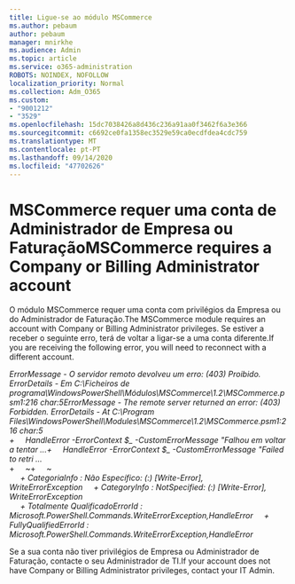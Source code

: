 ```yaml
---
title: Ligue-se ao módulo MSCommerce
ms.author: pebaum
author: pebaum
manager: mnirkhe
ms.audience: Admin
ms.topic: article
ms.service: o365-administration
ROBOTS: NOINDEX, NOFOLLOW
localization_priority: Normal
ms.collection: Adm_O365
ms.custom:
- "9001212"
- "3529"
ms.openlocfilehash: 15dc7038426a8d436c236a91aa0f3462f6a3e366
ms.sourcegitcommit: c6692ce0fa1358ec3529e59ca0ecdfdea4cdc759
ms.translationtype: MT
ms.contentlocale: pt-PT
ms.lasthandoff: 09/14/2020
ms.locfileid: "47702626"
---
```

# <a name="mscommerce-requires-a-company-or-billing-administrator-account"></a><span data-ttu-id="ea7fb-102">MSCommerce requer uma conta de Administrador de Empresa ou Faturação</span><span class="sxs-lookup"><span data-stu-id="ea7fb-102">MSCommerce requires a Company or Billing Administrator account</span></span>

<span data-ttu-id="ea7fb-103">O módulo MSCommerce requer uma conta com privilégios da Empresa ou do Administrador de Faturação.</span><span class="sxs-lookup"><span data-stu-id="ea7fb-103">The MSCommerce module requires an account with Company or Billing Administrator privileges.</span></span> <span data-ttu-id="ea7fb-104">Se estiver a receber o seguinte erro, terá de voltar a ligar-se a uma conta diferente.</span><span class="sxs-lookup"><span data-stu-id="ea7fb-104">If you are receiving the following error, you will need to reconnect with a different account.</span></span>

<span data-ttu-id="ea7fb-105">*ErrorMessage - O servidor remoto devolveu um erro: (403) Proibido. ErrorDetails - Em C:\Ficheiros de programa\WindowsPowerShell\Módulos\MSCommerce\1.2\MSCommerce.psm1:216 char:5*</span><span class="sxs-lookup"><span data-stu-id="ea7fb-105">*ErrorMessage - The remote server returned an error: (403) Forbidden. ErrorDetails - At C:\Program Files\WindowsPowerShell\Modules\MSCommerce\1.2\MSCommerce.psm1:216 char:5*</span></span><br>
<span data-ttu-id="ea7fb-106">*+&nbsp;&nbsp;&nbsp;&nbsp;&nbsp;HandleError -ErrorContext $_ -CustomErrorMessage "Falhou em voltar a tentar ...*</span><span class="sxs-lookup"><span data-stu-id="ea7fb-106">*+&nbsp;&nbsp;&nbsp;&nbsp;&nbsp;HandleError -ErrorContext $_ -CustomErrorMessage "Failed to retri ...*</span></span><br>
<span data-ttu-id="ea7fb-107">\+&nbsp;&nbsp;&nbsp;&nbsp;&nbsp;~~~~~~~~~~~~~~~~~~~~~~~~~~~~~~~~~~~~~~~~~~~~~~~~~~~~~~~~~~~~~~~~~</span><span class="sxs-lookup"><span data-stu-id="ea7fb-107">\+&nbsp;&nbsp;&nbsp;&nbsp;&nbsp;~~~~~~~~~~~~~~~~~~~~~~~~~~~~~~~~~~~~~~~~~~~~~~~~~~~~~~~~~~~~~~~~~</span></span><br>
<span data-ttu-id="ea7fb-108">&nbsp;&nbsp;&nbsp;&nbsp;&nbsp;*+ CategoriaInfo : Não Específico: (:) [Write-Error], WriteErrorException*</span><span class="sxs-lookup"><span data-stu-id="ea7fb-108">&nbsp;&nbsp;&nbsp;&nbsp;&nbsp;*+ CategoryInfo          : NotSpecified: (:) [Write-Error], WriteErrorException*</span></span><br>
<span data-ttu-id="ea7fb-109">&nbsp;&nbsp;&nbsp;&nbsp;&nbsp;*+ Totalmente QualificadoErrorId : Microsoft.PowerShell.Commands.WriteErrorException,HandleError*</span><span class="sxs-lookup"><span data-stu-id="ea7fb-109">&nbsp;&nbsp;&nbsp;&nbsp;&nbsp;*+ FullyQualifiedErrorId : Microsoft.PowerShell.Commands.WriteErrorException,HandleError*</span></span>

<span data-ttu-id="ea7fb-110">Se a sua conta não tiver privilégios de Empresa ou Administrador de Faturação, contacte o seu Administrador de TI.</span><span class="sxs-lookup"><span data-stu-id="ea7fb-110">If your account does not have Company or Billing Administrator privileges, contact your IT Admin.</span></span>
